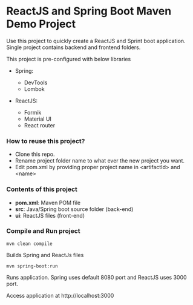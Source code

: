 # ReactJS and Spring Boot Maven Demo Project

Use this project to quickly create a ReactJS and Sprint boot application. Single project contains backend and frontend folders.

This project is pre-configured with below libraries

- Spring:
  - DevTools
  - Lombok

- ReactJS:
  - Formik
  - Material UI
  - React router

### How to reuse this project?

* Clone this repo.
* Rename project folder name to what ever the new project you want.
* Edit pom.xml by providing proper project name in \<artifactId> and \<name>

### Contents of this project
- **pom.xml**: Maven POM file
- **src**: Java/Spring boot source folder (back-end)
- **ui**: ReactJS files (front-end)

### Compile and Run project

`mvn clean compile`

Builds Spring and ReactJs files

`mvn spring-boot:run`

Runs application. Spring uses default 8080 port and ReactJS uses 3000 port.


Access application at http://localhost:3000

